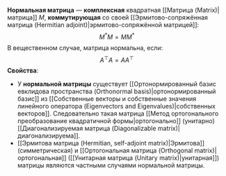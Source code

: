 **Нормальная матрица** — **комплексная** квадратная [[Матрица (Matrix)|матрица]] $M$, **коммутирующая** со своей [[Эрмитово-сопряжённая матрица (Hermitian adjoint)|эрмитово-сопряжённой матрицей]]:$$M^*M=MM^*$$В вещественном случае, матрица нормальна, если:$$A^\top A=AA^\top$$**Свойства**:
- У **нормальной матрицы** существует [[Ортонормированный базис евклидова пространства (Orthonormal basis)|ортонормированный базис]] из [[Собственные векторы и собственные значения линейного оператора (Eigenvectors and Eigenvalues)|собственных векторов]]. Следовательно такая матрица [[Метод ортогонального преобразование квадратичной формы|ортогонально]] (унитарно) [[Диагонализируемая матрица (Diagonalizable matrix)|диагонализируема]].
- [[Эрмитова матрица (Hermitian, self-adjoint matrix)|Эрмитова]] (симметрическая) и [[Ортогональная матрица (Orthogonal matrix)|ортогональная]] ([[Унитарная матрица (Unitary matrix)|унитарная]]) матрицы являются частными случаями нормальной матрицы.